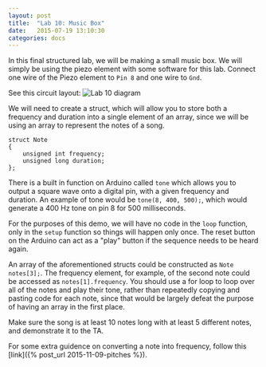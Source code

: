 ```yaml
---
layout: post
title:  "Lab 10: Music Box"
date:   2015-07-19 13:10:30
categories: docs
---
```


In this final structured lab, we will be making a small music box. We will simply be using the piezo element with some software for this lab. Connect one wire of the Piezo element to `Pin 8` and one wire to `Gnd`.

See this circuit layout:
![Lab 10 diagram]({{site.url}}/images/lab_10.jpg)

We will need to create a struct, which will allow you to store both a frequency and duration into a single element of an array, since we will be using an array to represent the notes of a song.

    struct Note
    {
    	unsigned int frequency;
    	unsigned long duration;
    };

There is a built in function on Arduino called `tone` which allows you to output a square wave onto a digital pin, with a given frequency and duration. An example of tone would be `tone(8, 400, 500);`, which would generate a 400 Hz tone on pin 8 for 500 milliseconds.

For the purposes of this demo, we will have no code in the `loop` function, only in the `setup` function so things will happen only once. The reset button on the Arduino can act as a "play" button if the sequence needs to be heard again.

An array of the aforementioned structs could be constructed as `Note notes[3];`. The frequency element, for example, of the second note could be accessed as `notes[1].frequency`. You should use a for loop to loop over all of the notes and play their tone, rather than repeatedly copying and pasting code for each note, since that would be largely defeat the purpose of having an array in the first place.

Make sure the song is at least 10 notes long with at least 5 different notes, and demonstrate it to the TA.

For some extra guidence on converting a note into frequency, follow this [link]({% post_url 2015-11-09-pitches %}).